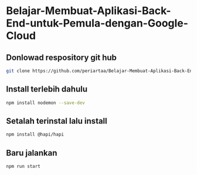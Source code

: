# Belajar-Membuat-Aplikasi-Back-End-untuk-Pemula-dengan-Google-Cloud

## Donlowad respository git hub
``` bash
git clone https://github.com/periartaa/Belajar-Membuat-Aplikasi-Back-End-untuk-Pemula-dengan-Google-Cloud.git
```

## Install terlebih dahulu

``` bash
npm install nodemon --save-dev
```

## Setalah terinstal lalu install 
``` bash
npm install @hapi/hapi
```

## Baru jalankan 
```basbh
npm run start
```
